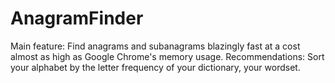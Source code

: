 # AnagramFinder
Main feature: Find anagrams and subanagrams blazingly fast at a cost almost as high as Google Chrome's memory usage.
Recommendations: Sort your alphabet by the letter frequency of your dictionary, your wordset.
